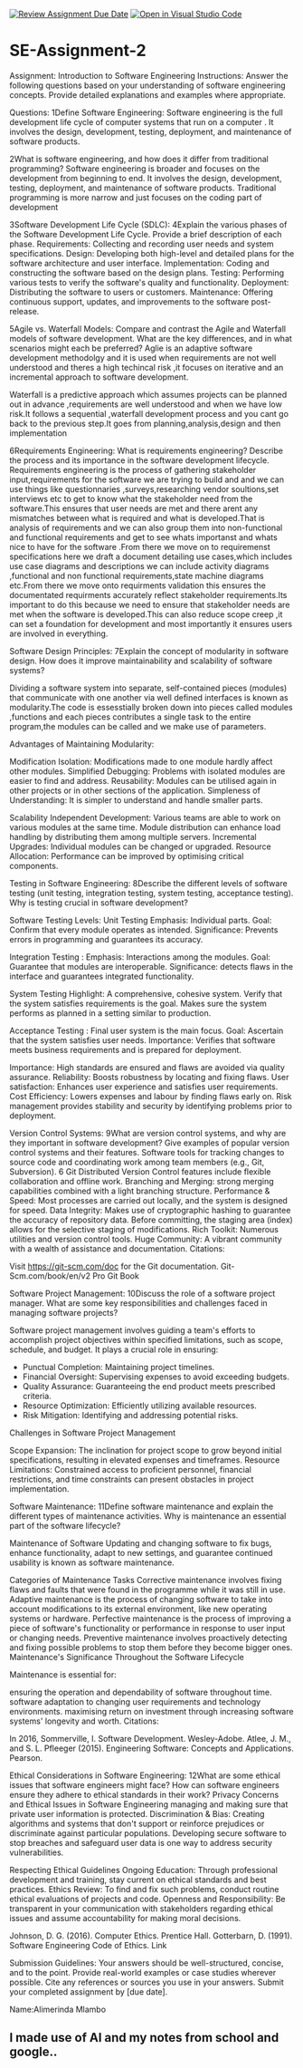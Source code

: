 [![Review Assignment Due Date](https://classroom.github.com/assets/deadline-readme-button-24ddc0f5d75046c5622901739e7c5dd533143b0c8e959d652212380cedb1ea36.svg)](https://classroom.github.com/a/-ucQIGTc)
[![Open in Visual Studio Code](https://classroom.github.com/assets/open-in-vscode-718a45dd9cf7e7f842a935f5ebbe5719a5e09af4491e668f4dbf3b35d5cca122.svg)](https://classroom.github.com/online_ide?assignment_repo_id=15242440&assignment_repo_type=AssignmentRepo)
# SE-Assignment-2
Assignment: Introduction to Software Engineering
Instructions:
Answer the following questions based on your understanding of software engineering concepts. Provide detailed explanations and examples where appropriate.

Questions:
1Define Software Engineering:
Software engineering is the full development life cycle of computer systems that run on a computer . It involves the design, development, testing, deployment, and maintenance of software products.

2What is software engineering, and how does it differ from traditional programming?
Software engineering is broader and focuses on the development from beginning to end. It involves the design, development, testing, deployment, and maintenance of software products.
Traditional programming is more narrow and just focuses on the coding part of development

3Software Development Life Cycle (SDLC):
4Explain the various phases of the Software Development Life Cycle. Provide a brief description of each phase.
Requirements: Collecting and recording user needs and system specifications.
Design: Developing both high-level and detailed plans for the software architecture and user interface.
Implementation: Coding and constructing the software based on the design plans.
Testing: Performing various tests to verify the software's quality and functionality.
Deployment: Distributing the software to users or customers.
Maintenance: Offering continuous support, updates, and improvements to the software post-release.

5Agile vs. Waterfall Models:
Compare and contrast the Agile and Waterfall models of software development. What are the key differences, and in what scenarios might each be preferred?
Aglie is an adaptive software development methodolgy and it is used when requirements are not well understood and theres a high techincal risk ,it focuses on iterative and an incremental approach to software development.

Waterfall is a predictive approach which assumes projects can be planned out in advance ,requirements are well understood and when we have low risk.It follows a sequential ,waterfall development process and you cant go back to the previous step.It goes from planning,analysis,design and then implementation 

6Requirements Engineering:
What is requirements engineering? Describe the process and its importance in the software development lifecycle.
Requirements engineering is the process of gathering stakeholder input,requirements for the software we are trying to build and and we can use things like questionnaries ,surveys,researching vendor soultions,set interviews etc to get to know what the stakeholder need from the software.This ensures that user needs are met and there arent any mismatches between what is required and what is developed.That is analysis of requirements and we can also group them into non-functional and functional requirements and get to see whats importanst and whats nice to have for the software .From there we move on to requiremenst specifications here we draft a document detailing use cases,which includes use case diagrams and descriptions we can include activity diagrams ,functional and non functional requirements,state machine diagrams etc.From there we move onto requirments validation this ensures the documentated requirments accurately reflect stakeholder requirements.Its important to do this because we need to ensure that stakeholder needs are met when the software is developed.This can also reduce scope creep ,it can set a foundation for development and most importantly it ensures users are involved in everything.

Software Design Principles:
7Explain the concept of modularity in software design. How does it improve maintainability and scalability of software systems?

Dividing a software system into separate, self-contained pieces (modules) that communicate with one another via well defined interfaces is known as modularity.The code is essesstially broken down into pieces called modules ,functions and each pieces contributes a single task to the entire program,the modules can be called and we make use of parameters.

Advantages of Maintaining Modularity:

Modification Isolation: Modifications made to one module hardly affect other modules.
Simplified Debugging: Problems with isolated modules are easier to find and address.
Reusability: Modules can be utilised again in other projects or in other sections of the application.
Simpleness of Understanding: It is simpler to understand and handle smaller parts.

Scalability
Independent Development: Various teams are able to work on various modules at the same time.
Module distribution can enhance load handling by distributing them among multiple servers.
Incremental Upgrades: Individual modules can be changed or upgraded.
Resource Allocation: Performance can be improved by optimising critical components.

Testing in Software Engineering:
8Describe the different levels of software testing (unit testing, integration testing, system testing, acceptance testing). Why is testing crucial in software development?

Software Testing Levels: 
Unit Testing
Emphasis: Individual parts.
Goal: Confirm that every module operates as intended.
Significance: Prevents errors in programming and guarantees its accuracy.

Integration Testing :
Emphasis: Interactions among the modules.
Goal: Guarantee that modules are interoperable.
Significance: detects flaws in the interface and guarantees integrated functionality.

System Testing
Highlight: A comprehensive, cohesive system.
Verify that the system satisfies requirements is the goal.
Makes sure the system performs as planned in a setting similar to production.

Acceptance Testing :
Final user system is the main focus.
Goal: Ascertain that the system satisfies user needs.
Importance: Verifies that software meets business requirements and is prepared for deployment.

 Importance:
High standards are ensured and flaws are avoided via quality assurance.
Reliability: Boosts robustness by locating and fixing flaws.
User satisfaction: Enhances user experience and satisfies user requirements.
Cost Efficiency: Lowers expenses and labour by finding flaws early on.
Risk management provides stability and security by identifying problems prior to deployment.

Version Control Systems:
9What are version control systems, and why are they important in software development? Give examples of popular version control systems and their features.
Software tools for tracking changes to source code and coordinating work among team members (e.g., Git, Subversion).
6
Git Distributed Version Control features include flexible collaboration and offline work.
Branching and Merging: strong merging capabilities combined with a light branching structure.
Performance & Speed: Most processes are carried out locally, and the system is designed for speed.
Data Integrity: Makes use of cryptographic hashing to guarantee the accuracy of repository data.
Before committing, the staging area (index) allows for the selective staging of modifications.
Rich Toolkit: Numerous utilities and version control tools.
Huge Community: A vibrant community with a wealth of assistance and documentation.
Citations:

Visit https://git-scm.com/doc for the Git documentation.
Git-Scm.com/book/en/v2 Pro Git Book


Software Project Management:
10Discuss the role of a software project manager. What are some key responsibilities and challenges faced in managing software projects?

Software project management involves guiding a team's efforts to accomplish project objectives within specified limitations, such as scope, schedule, and budget. It plays a crucial role in ensuring:

- Punctual Completion: Maintaining project timelines.
- Financial Oversight: Supervising expenses to avoid exceeding budgets.
- Quality Assurance: Guaranteeing the end product meets prescribed criteria.
- Resource Optimization: Efficiently utilizing available resources.
- Risk Mitigation: Identifying and addressing potential risks.

Challenges in Software Project Management

Scope Expansion: The inclination for project scope to grow beyond initial specifications, resulting in elevated expenses and timeframes.
Resource Limitations: Constrained access to proficient personnel, financial restrictions, and time constraints can present obstacles in project implementation.

Software Maintenance:
11Define software maintenance and explain the different types of maintenance activities. Why is maintenance an essential part of the software lifecycle?

Maintenance of Software
Updating and changing software to fix bugs, enhance functionality, adapt to new settings, and guarantee continued usability is known as software maintenance.

Categories of Maintenance Tasks
Corrective maintenance involves fixing flaws and faults that were found in the programme while it was still in use.
Adaptive maintenance is the process of changing software to take into account modifications to its external environment, like new operating systems or hardware.
Perfective maintenance is the process of improving a piece of software's functionality or performance in response to user input or changing needs.
Preventive maintenance involves proactively detecting and fixing possible problems to stop them before they become bigger ones.
Maintenance's Significance Throughout the Software Lifecycle

Maintenance is essential for:

ensuring the operation and dependability of software throughout time.
software adaptation to changing user requirements and technology environments.
maximising return on investment through increasing software systems' longevity and worth.
Citations:

In 2016, Sommerville, I. Software Development. Wesley-Adobe.
Atlee, J. M., and S. L. Pfleeger (2015). Engineering Software: Concepts and Applications. Pearson.


Ethical Considerations in Software Engineering:
12What are some ethical issues that software engineers might face? How can software engineers ensure they adhere to ethical standards in their work?
Privacy Concerns and Ethical Issues in Software Engineering managing and making sure that private user information is protected.
Discrimination & Bias: Creating algorithms and systems that don't support or reinforce prejudices or discriminate against particular populations.
Developing secure software to stop breaches and safeguard user data is one way to address security vulnerabilities.

Respecting Ethical Guidelines
Ongoing Education: Through professional development and training, stay current on ethical standards and best practices.
Ethics Review: To find and fix such problems, conduct routine ethical evaluations of projects and code.
Openness and Responsibility: Be transparent in your communication with stakeholders regarding ethical issues and assume accountability for making moral decisions.

Johnson, D. G. (2016). Computer Ethics. Prentice Hall.
Gotterbarn, D. (1991). Software Engineering Code of Ethics. Link

Submission Guidelines:
Your answers should be well-structured, concise, and to the point.
Provide real-world examples or case studies wherever possible.
Cite any references or sources you use in your answers.
Submit your completed assignment by [due date].

Name:Alimerinda Mlambo 
## I made use of AI and my notes from school and google..
